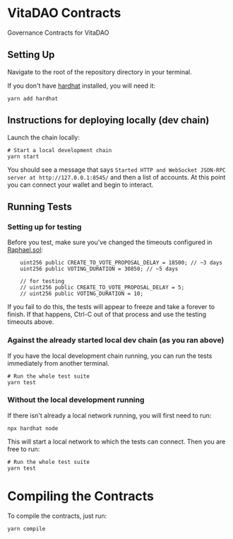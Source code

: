 # VitaDAO Contracts

Governance Contracts for VitaDAO

## Setting Up

Navigate to the root of the repository directory in your terminal. 

If you don't have [hardhat](https://hardhat.org/) installed, you will need it: 

```
yarn add hardhat
```

## Instructions for deploying locally (dev chain)

Launch the chain locally: 

```
# Start a local development chain
yarn start
```

You should see a message that says `Started HTTP and WebSocket JSON-RPC server at http://127.0.0.1:8545/` and then a list of accounts. At this point you can connect your wallet and begin to interact. 


## Running Tests

### Setting up for testing

Before you test, make sure you've changed the timeouts configured in [Raphael.sol](contracts/Raphael.sol):

```
    uint256 public CREATE_TO_VOTE_PROPOSAL_DELAY = 18500; // ~3 days
    uint256 public VOTING_DURATION = 30850; // ~5 days

    // for testing
    // uint256 public CREATE_TO_VOTE_PROPOSAL_DELAY = 5;
    // uint256 public VOTING_DURATION = 10;
```

If you fail to do this, the tests will appear to freeze and take a forever to finish. If that happens, Ctrl-C out of that process and use the testing timeouts above. 

### Against the already started local dev chain (as you ran above)

If you have the local development chain running, you can run the tests immediately from another terminal. 

```
# Run the whole test suite
yarn test
```

### Without the local development running

If there isn't already a local network running, you will first need to run: 

``` 
npx hardhat node
```

This will start a local network to which the tests can connect. Then you are free to run:

```
# Run the whole test suite
yarn test
```

# Compiling the Contracts

To compile the contracts, just run: 

```
yarn compile
```
